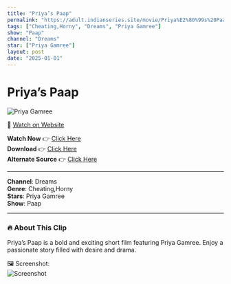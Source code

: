 ```yaml
---
title: "Priya’s Paap"
permalink: "https://adult.indianseries.site/movie/Priya%E2%80%99s%20Paap"
tags: ["Cheating,Horny", "Dreams", "Priya Gamree"]
show: "Paap"
channel: "Dreams"
star: ["Priya Gamree"]
layout: post
date: "2025-01-01"
---
```


# Priya’s Paap

![Priya Gamree](https://shorts.desisins.com/wp-content/uploads/2023/10/Priya-Gamre-Paap-DesiSins.com_.jpg)

🔗 [Watch on Website](https://adult.indianseries.site/movie/Priya%E2%80%99s%20Paap)

**Watch Now** 👉 [Click Here](https://adult.indianseries.site/movie/Priya%E2%80%99s%20Paap)  
**Download** 👉 [Click Here](https://adult.indianseries.site/movie/Priya%E2%80%99s%20Paap)  
**Alternate Source** 👉 [Click Here](https://adult.indianseries.site/movie/Priya%E2%80%99s%20Paap)

---

**Channel**: Dreams  
**Genre**: Cheating,Horny  
**Stars**: Priya Gamree  
**Show**: Paap

---

### 🔥 About This Clip

Priya’s Paap is a bold and exciting short film featuring Priya Gamree. Enjoy a passionate story filled with desire and drama.
 
🖼️ Screenshot:  
![Screenshot](https://shorts.desisins.com/wp-content/uploads/2023/10/Priya-Gamre-Paap-DesiSins.com_.jpg)

